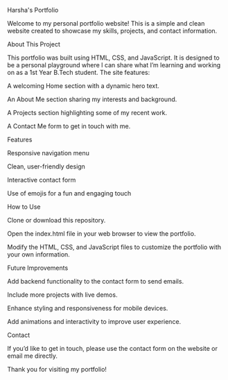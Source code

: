 Harsha's Portfolio

Welcome to my personal portfolio website! This is a simple and clean website created to showcase my skills, projects, and contact information.

About This Project

This portfolio was built using HTML, CSS, and JavaScript. It is designed to be a personal playground where I can share what I’m learning and working on as a 1st Year B.Tech student. The site features:

A welcoming Home section with a dynamic hero text.

An About Me section sharing my interests and background.

A Projects section highlighting some of my recent work.

A Contact Me form to get in touch with me.

Features

Responsive navigation menu

Clean, user-friendly design

Interactive contact form

Use of emojis for a fun and engaging touch

How to Use

Clone or download this repository.

Open the index.html file in your web browser to view the portfolio.

Modify the HTML, CSS, and JavaScript files to customize the portfolio with your own information.

Future Improvements

Add backend functionality to the contact form to send emails.

Include more projects with live demos.

Enhance styling and responsiveness for mobile devices.

Add animations and interactivity to improve user experience.

Contact

If you’d like to get in touch, please use the contact form on the website or email me directly.

Thank you for visiting my portfolio!
